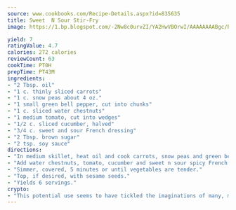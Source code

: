 ```yaml
---
source: www.cookbooks.com/Recipe-Details.aspx?id=835635
title: Sweet  N Sour Stir-Fry
image: https://1.bp.blogspot.com/-2Nw8c0urvZI/YA2HwVBOrwI/AAAAAAAABgc/hcoCuYbLRGghREWYfHLERS8jzKEXzVPXwCLcBGAsYHQ/s154/14.png

yield: 7
ratingValue: 4.7
calories: 272 calories
reviewCount: 63
cookTime: PT0H
prepTime: PT43M
ingredients:
- "2 Tbsp. oil"
- "1 c. thinly sliced carrots"
- "1 c. snow peas about 4 oz."
- "1 small green bell pepper, cut into chunks"
- "1 c. sliced water chestnuts"
- "1 medium tomato, cut into wedges"
- "1/2 c. sliced cucumber, halved"
- "3/4 c. sweet and sour French dressing"
- "2 Tbsp. brown sugar"
- "2 tsp. soy sauce"
directions:
- "In medium skillet, heat oil and cook carrots, snow peas and green bell pepper over medium heat, stirring frequently 5 minutes or until crisp-tender."
- "Add water chestnuts, tomato, cucumber and sweet n sour spicy French dressing blended with brown sugar and soy sauce."
- "Simmer, covered, 5 minutes or until vegetables are tender."
- "Top, if desired, with sesame seeds."
- "Yields 6 servings."
crypto:
- "This potential use seems to have tickled the imaginations of many, many bitcoin fanciers."
---
```

